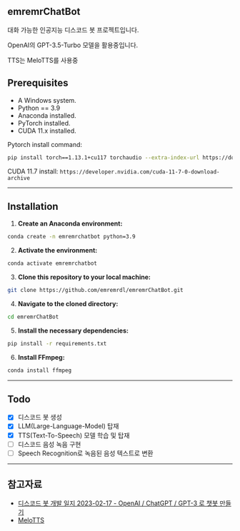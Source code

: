 ## emremrChatBot

대화 가능한 인공지능 디스코드 봇 프로젝트입니다.

OpenAI의 GPT-3.5-Turbo 모델을 활용중입니다.

TTS는 MeloTTS를 사용중

## Prerequisites
- A Windows system.
- Python == 3.9
- Anaconda installed.
- PyTorch installed.
- CUDA 11.x installed.

Pytorch install command:
```sh
pip install torch==1.13.1+cu117 torchaudio --extra-index-url https://download.pytorch.org/whl/cu117
```

CUDA 11.7 install:
`https://developer.nvidia.com/cuda-11-7-0-download-archive`

---

## Installation
1. **Create an Anaconda environment:**

```sh
conda create -n emremrchatbot python=3.9
```

2. **Activate the environment:**

```sh
conda activate emremrchatbot
```

3. **Clone this repository to your local machine:**

```sh
git clone https://github.com/emremrdl/emremrChatBot.git
```

4. **Navigate to the cloned directory:**

```sh
cd emremrChatBot
```

5. **Install the necessary dependencies:**

```sh
pip install -r requirements.txt
```

6. **Install FFmpeg:**

```sh
conda install ffmpeg
```

---

## Todo
- [x] 디스코드 봇 생성
- [x] LLM(Large-Language-Model) 탑재
- [x] TTS(Text-To-Speech) 모델 학습 및 탑재
- [ ] 디스코드 음성 녹음 구현
- [ ] Speech Recognition로 녹음된 음성 텍스트로 변환

---

## 참고자료
- [디스코드 봇 개발 일지 2023-02-17 - OpenAI / ChatGPT / GPT-3 로 챗봇 만들기](https://syerco0.com/33)
- [MeloTTS](https://github.com/myshell-ai/MeloTTS)
